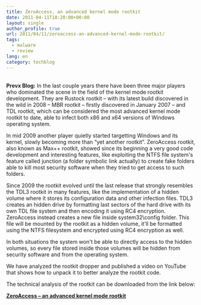 ```yaml
---
title: ZeroAccess, an advanced kernel mode rootkit
date: 2011-04-11T18:20:00+00:00
layout: single
author_profile: true
url: 2011/04/11/zeroaccess-an-advanced-kernel-mode-rootkit/
tags:
  - malware
  - review
lang: en
category: techblog
---
```

<div dir="ltr" trbidi="on">
  <span></span><br /><b>Prevx Blog:</b> In the last couple years there have been three major players who dominated the scene in the field of the kernel mode rootkit development. They are Rustock rootkit &#8211; with its latest build discovered in the wild in 2008 &#8211; MBR rootkit &#8211; firstly discovered in January 2007 &#8211; and TDL rootkit, which can be considered the most advanced kernel mode rootkit to date, able to infect both x86 and x64 versions of Windows operating system.</p> 
  
  <p>
    In mid 2009 another player quietly started targetting Windows and its kernel, slowly becoming more than &#8220;yet another rootkit&#8221;. ZeroAccess rootkit, also known as Max++ rootkit, showed since its beginning a very good code development and interesting features, like exploiting the NTFS file system's feature called junction (a folder symbolic link actually) to create fake folders able to kill most security software when they tried to get access to such folders.
  </p>
  
  <p>
    Since 2009 the rootkit evolved until the last release that strongly resembles the TDL3 rootkit in many features, like the implementation of a hidden volume where it stores its configuration data and other infection files. TDL3 creates an hidden drive by formatting last sectors of the hard drive with its own TDL file system and then encoding it using RC4 encryption. ZeroAccess instead creates a new file inside system32\config folder. This file will be mounted by the rootkit as a hidden volume, it'll be formatted using the NTFS filesystem and encrypted using RC4 encryption as well.
  </p>
  
  <p>
    In both situations the system won't be able to directly access to the hidden volumes, so every file stored inside those volumes will be hidden from security software and from the operating system.
  </p>
  
  <p>
    We have analyzed the rootkit dropper and published a video on YouTube that shows how to unpack it to better analyze the rootkit code.
  </p>
  
  <p>
    <span></span>
  </p>
  
  <p>
    The technical analysis of the rootkit can be downloaded from the link below:
  </p>
  
  <p>
    <a href="http://pxnow.prevx.com/content/blog/zeroaccess_analysis.pdf" target="_blank"><b>ZeroAccess &#8211; an advanced kernel mode rootkit</b></a> </div>